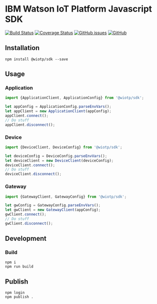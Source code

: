 # IBM Watson IoT Platform Javascript SDK

[![Build Status](https://travis-ci.org/ibm-watson-iot/iot-nodejs.svg?branch=master)](https://travis-ci.org/ibm-watson-iot/iot-nodejs)
[![Coverage Status](https://coveralls.io/repos/github/ibm-watson-iot/iot-nodejs/badge.svg?branch=master)](https://coveralls.io/github/ibm-watson-iot/iot-nodejs?branch=master)
[![GitHub issues](https://img.shields.io/github/issues/ibm-watson-iot/iot-nodejs.svg)](https://github.com/ibm-watson-iot/iot-nodejs/issues)
[![GitHub](https://img.shields.io/github/license/ibm-watson-iot/iot-nodejs.svg)](https://github.com/ibm-watson-iot/iot-nodejs/blob/master/LICENSE)



## Installation

```
npm install @wiotp/sdk --save
```


## Usage

### Application

```javascript
import {ApplicationClient, ApplicationConfig} from '@wiotp/sdk';

let appConfig = ApplicationConfig.parseEnvVars();
let appClient = new ApplicationClient(appConfig);
appClient.connect();
// Do stuff
appClient.disconnect();
```

### Device

```javascript
import {DeviceClient, DeviceConfig} from '@wiotp/sdk';

let deviceConfig = DeviceConfig.parseEnvVars();
let deviceClient = new DeviceClient(deviceConfig);
deviceClient.connect();
// Do stuff
deviceClient.disconnect();
```

### Gateway

```javascript
import {GatewayClient, GatewayConfig} from '@wiotp/sdk';

let gwConfig = GatewayConfig.parseEnvVars();
let gwClient = new GatewayClient(appConfig);
gwClient.connect();
// Do stuff
gwClient.disconnect();
```

## Development

### Build
```
npm i
npm run build
```

## Publish

```
npm login
npm publish .
```